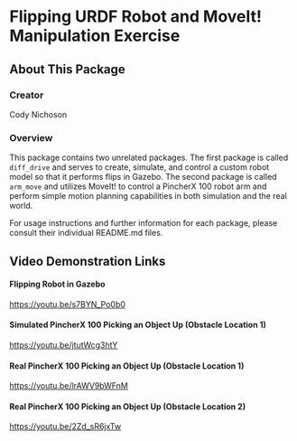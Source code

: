 # Flipping URDF Robot and MoveIt! Manipulation Exercise
## About This Package
### Creator
Cody Nichoson

### Overview 
This package contains two unrelated packages. The first package is called `diff_drive` and serves to create, simulate, and control a 
custom robot model so that it performs flips in Gazebo. The second package is called `arm_move` and utilizes MoveIt! to control a 
PincherX 100 robot arm and perform simple motion planning capabilities in both simulation and the real world.

For usage instructions and further information for each package, please consult their individual README.md files.

## Video Demonstration Links
#### Flipping Robot in Gazebo
https://youtu.be/s7BYN_Po0b0

#### Simulated PincherX 100 Picking an Object Up (Obstacle Location 1)
https://youtu.be/jtutWcg3htY

#### Real PincherX 100 Picking an Object Up (Obstacle Location 1)
https://youtu.be/lrAWV9bWFnM

#### Real PincherX 100 Picking an Object Up (Obstacle Location 2)
https://youtu.be/2Zd_sR6jxTw
